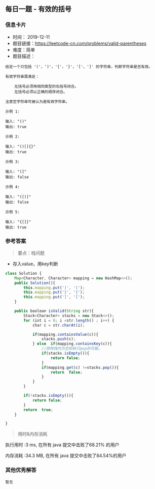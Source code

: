 ## 每日一题 - 有效的括号 

### 信息卡片

- 时间： 2019-12-11
- 题目链接：https://leetcode-cn.com/problems/valid-parentheses
- 难度：简单
- 题目描述：

```
给定一个只包括 '('，')'，'{'，'}'，'['，']' 的字符串，判断字符串是否有效。

有效字符串需满足：

    左括号必须用相同类型的右括号闭合。
    左括号必须以正确的顺序闭合。

注意空字符串可被认为是有效字符串。

示例 1:

输入: "()"
输出: true

示例 2:

输入: "()[]{}"
输出: true

示例 3:

输入: "(]"
输出: false

示例 4:

输入: "([)]"
输出: false

示例 5:

输入: "{[]}"
输出: true
```



### 参考答案

> 要点：栈问题

- 存入value，用key判断


```js
class Solution {
    Map<Character, Character> mapping = new HashMap<>();
    public Solution(){
        this.mapping.put(')', '(');
        this.mapping.put('}', '{');
        this.mapping.put(']', '[');
    }

    public boolean isValid(String str){
        Stack<Character> stacks = new Stack<>();
        for (int i = 0; i <str.length() ; i++) {
            char c = str.charAt(i);

            if(mapping.containsValue(c)){
                stacks.push(c);
            } else  if(mapping.containsKey(c)){
                //排除栈内为空却执行pop的可能。
                if(stacks.isEmpty()){
                    return false;
                }
                if(mapping.get(c) !=stacks.pop()){
                    return  false;
                }
            }
        }

        if(!stacks.isEmpty()){
            return false;
        }
        return  true;
    }

}
```



> 用时&内存消耗

执行用时 :3 ms, 在所有 java 提交中击败了68.21% 的用户

内存消耗 :34.3 MB, 在所有 java 提交中击败了84.54%的用户





### 其他优秀解答

```
暂无
```





